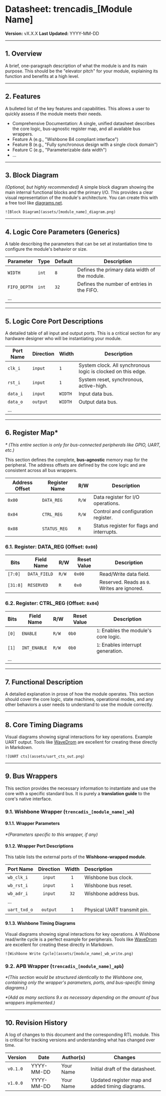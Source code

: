 # Datasheet: trencadis_[Module Name]

**Version:** vX.X.X
**Last Updated:** YYYY-MM-DD

---

## 1. Overview

A brief, one-paragraph description of what the module is and its main purpose. This should be the "elevator pitch" for your module, explaining its function and benefits at a high level.

---

## 2. Features

A bulleted list of the key features and capabilities. This allows a user to quickly assess if the module meets their needs.

- Comprehensive Documentation: A single, unified datasheet describes the core logic, bus-agnostic register map, and all available bus wrappers.
- Feature A (e.g., "Wishbone B4 compliant interface")
- Feature B (e.g., "Fully synchronous design with a single clock domain")
- Feature C (e.g., "Parameterizable data width")
- ...

---

## 3. Block Diagram

*(Optional, but highly recommended)*
A simple block diagram showing the main internal functional blocks and the primary I/O. This provides a clear visual representation of the module's architecture. You can create this with a free tool like [diagrams.net](https://app.diagrams.net/).

`![Block Diagram](assets/[module_name]_diagram.png)`

---

## 4. Logic Core Parameters (Generics)

A table describing the parameters that can be set at instantiation time to configure the module's behavior or size.

| Parameter | Type | Default | Description |
| -------------- | ------- | ------- | --------------------------------------------- |
| `WIDTH` | `int` | `8` | Defines the primary data width of the module. |
| `FIFO_DEPTH` | `int` | `32` | Defines the number of entries in the FIFO. |
| ... | | | |

---

## 5. Logic Core Port Descriptions

A detailed table of all input and output ports. This is a critical section for any hardware designer who will be instantiating your module.

| Port Name | Direction | Width | Description |
| ---------- | ---------- | --------- | ------------------------------------------------------------ |
| `clk_i` | `input` | `1` | System clock. All synchronous logic is clocked on this edge. |
| `rst_i` | `input` | `1` | System reset, synchronous, active-high. |
| `data_i` | `input` | `WIDTH` | Input data bus. |
| `data_o` | `output` | `WIDTH` | Output data bus. |
| ... | | | |

---

## 6. Register Map*

*\* (This entire section is only for bus-connected peripherals like GPIO, UART, etc.)*

This section defines the complete, **bus-agnostic** memory map for the peripheral. The address offsets are defined by the core logic and are consistent across all bus wrappers.

| Address Offset | Register Name | R/W | Description |
| -------------- | -------------- | ------- | ----------------------------------------- |
| `0x00` | `DATA_REG` | `R/W` | Data register for I/O operations. |
| `0x04` | `CTRL_REG` | `R/W` | Control and configuration register. |
| `0x08` | `STATUS_REG` | `R` | Status register for flags and interrupts. |

### 6.1. Register: DATA_REG (Offset: `0x00`)

| Bits | Field Name | R/W | Reset Value | Description |
| ---------- | -------------- | ------- | ----------- | --------------------------------------------- |
| `[7:0]` | `DATA_FIELD` | `R/W` | `0x00` | Read/Write data field. |
| `[31:8]` | `RESERVED` | `R` | `0x0` | Reserved. Reads as `0`. Writes are ignored. |

### 6.2. Register: CTRL_REG (Offset: `0x04`)

| Bits | Field Name | R/W | Reset Value | Description |
| ------- | -------------- | ------- | ----------- | --------------------------------------- |
| `[0]` | `ENABLE` | `R/W` | `0b0` | `1`: Enables the module's core logic. |
| `[1]` | `INT_ENABLE` | `R/W` | `0b0` | `1`: Enables interrupt generation. |
| ... | | | | |

---

## 7. Functional Description

A detailed explanation in prose of how the module operates. This section should cover the core logic, state machines, operational modes, and any other behaviors a user needs to understand to use the module correctly.

---

## 8. Core Timing Diagrams

Visual diagrams showing signal interactions for key operations. Example UART output. Tools like [WaveDrom](https://wavedrom.com/) are excellent for creating these directly in Markdown.

`![UART cts](assets/uart_cts_out.png)`

---

## 9. Bus Wrappers

This section provides the necessary information to instantiate and use the core with a specific standard bus. It is purely a **translation guide** to the core's native interface.

### 9.1. Wishbone Wrapper (`trencadis_[module_name]_wb`)

#### 9.1.1. Wrapper Parameters

*\*(Parameters specific to this wrapper, if any)*

#### 9.1.2. Wrapper Port Descriptions

This table lists the external ports of the **Wishbone-wrapped module**.

| Port Name | Direction | Width | Description |
|:----------|:---------:|:-----:|:------------|
| `wb_clk_i`| `input` | `1` | Wishbone bus clock. |
| `wb_rst_i`| `input` | `1` | Wishbone bus reset. |
| `wb_adr_i`| `input` | `32` | Wishbone address bus. |
| ... | | | |
| `uart_txd_o`| `output` | `1` | Physical UART transmit pin. |

#### 9.1.3. Wishbone Timing Diagrams

Visual diagrams showing signal interactions for key operations. A Wishbone read/write cycle is a perfect example for peripherals. Tools like [WaveDrom](https://wavedrom.com/) are excellent for creating these directly in Markdown.

`![Wishbone Write Cycle](assets/[module_name]_wb_write.png)`

### 9.2. APB Wrapper (`trencadis_[module_name]_apb`)

*\*(This section would be structured identically to the Wishbone one, containing only the wrapper's parameters, ports, and bus-specific timing diagrams.)*

*\*(Add as many sections 9.x as necessary depending on the amount of bus wrappers implemented.)*

---

## 10. Revision History

A log of changes to this document and the corresponding RTL module. This is critical for tracking versions and understanding what has changed over time.

| Version | Date | Author(s) | Changes |
| ---------- | ---------- | --------- | ----------------------------------------------- |
| `v0.1.0` | YYYY-MM-DD | Your Name | Initial draft of the datasheet. |
| `v1.0.0` | YYYY-MM-DD | Your Name | Updated register map and added timing diagrams. |

